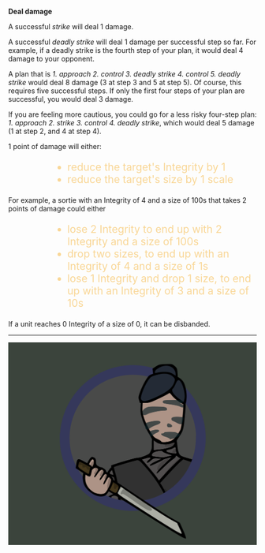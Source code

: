 
**Deal damage**

A successful _strike_ will deal 1 damage.

A successful _deadly strike_ will deal 1 damage per successful step so far.  For example, if a deadly strike is the fourth step of your plan, it would deal 4 damage to your opponent.

A plan that is _1. approach 2. control 3. deadly strike 4. control 5. deadly strike_ would deal 8 damage (3 at step 3 and 5 at step 5).  Of course, this requires five successful steps.  If only the first four steps of your plan are successful, you would deal 3 damage.

If you are feeling more cautious, you could go for a less risky four-step plan: _1. approach 2. strike 3. control 4. deadly strike_, which would deal 5 damage (1 at step 2, and 4 at step 4).

1 point of damage will either:

<ul style="font-size:1.5em; text-align:left; margin-left:4em; color:#F9D695;"; >
<li>  reduce the target's Integrity by 1 </li>
<li> reduce the target's size by 1 scale </li>
</ul>

For example, a sortie with an Integrity of 4 and a size of 100s that takes 2 points of damage could either

<ul style="font-size:1.5em; text-align:left; margin-left:4em; color:#F9D695;"; >
<li> lose 2 Integrity to end up with 2 Integrity and a size of 100s </li>
<li> drop two sizes, to end up with an Integrity of 4 and a size of 1s </li>
<li> lose 1 Integrity and drop 1 size, to end up with an Integrity of 3 and a size of 10s </li>
</ul>

If a unit reaches 0 Integrity of a size of 0, it can be disbanded.

---

![Assassin|40](/content/media/rpg/greyassassin.png)
